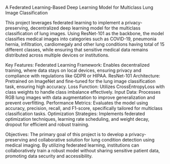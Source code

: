 A Federated Learning-Based Deep Learning Model for Multiclass Lung Image Classification

This project leverages federated learning to implement a privacy-preserving, decentralized deep learning model for the multiclass classification of lung images. Using ResNet-101 as the backbone, the model classifies medical images into categories such as COVID-19, pneumonia hernia, infiltration, cardiomegaly and other lung conditions having total of 15 different classes, while ensuring that sensitive medical data remains distributed across multiple devices or institutions.

Key Features:
Federated Learning Framework: Enables decentralized training, where data stays on local devices, ensuring privacy and compliance with regulations like GDPR or HIPAA.
ResNet-101 Architecture: Pretrained on ImageNet and fine-tuned for the lung image classification task, ensuring high accuracy.
Loss Function: Utilizes CrossEntropyLoss with class weights to handle class imbalance effectively.
Input Data: Processes RGB lung images with data augmentation to improve generalization and prevent overfitting.
Performance Metrics: Evaluates the model using accuracy, precision, recall, and F1-score, specifically tailored for multiclass classification tasks.
Optimization Strategies: Implements federated optimization techniques, learning rate scheduling, and weight decay, dropout for efficient and robust training.

Objectives:
The primary goal of this project is to develop a privacy-preserving and collaborative solution for lung condition detection using medical imaging. By utilizing federated learning, institutions can collaboratively train a robust model without sharing sensitive patient data, promoting data security and accessibility.
